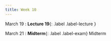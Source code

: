 ```yaml
---
title: Week 10
---
```


March 19
: **Lecture 19**{: .label .label-lecture }


March 21
: **Midterm**{: .label .label-exam} Midterm 

